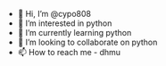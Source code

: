 - 👋 Hi, I’m @cypo808
- 👀 I’m interested in python
- 🌱 I’m currently learning python
- 💞️ I’m looking to collaborate on python
- 📫 How to reach me - dhmu

<!---
cypo808/cypo808 is a ✨ special ✨ repository because its `README.md` (this file) appears on your GitHub profile.
You can click the Preview link to take a look at your changes.
--->
